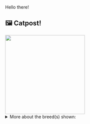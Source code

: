 Hello there!



## 🖼️ Catpost!

<sub>
    <img src="https://cdn2.thecatapi.com/images/FJ89mXP4p.jpg" height="256">
</sub>


<details>
<summary>More about the breed(s) shown:</summary>

Breed: Balinese

Description: Balinese are curious, outgoing, intelligent cats with excellent communication skills. They are known for their chatty personalities and are always eager to tell you their views on life, love, and what you’ve served them for dinner. 

Links:
<ul>
  <li>CFA http://cfa.org/Breeds/BreedsAB/Balinese.aspx</li>
  <li>Wikipedia https://en.wikipedia.org/wiki/Balinese_(cat)</li>
</ul> 

</details>
